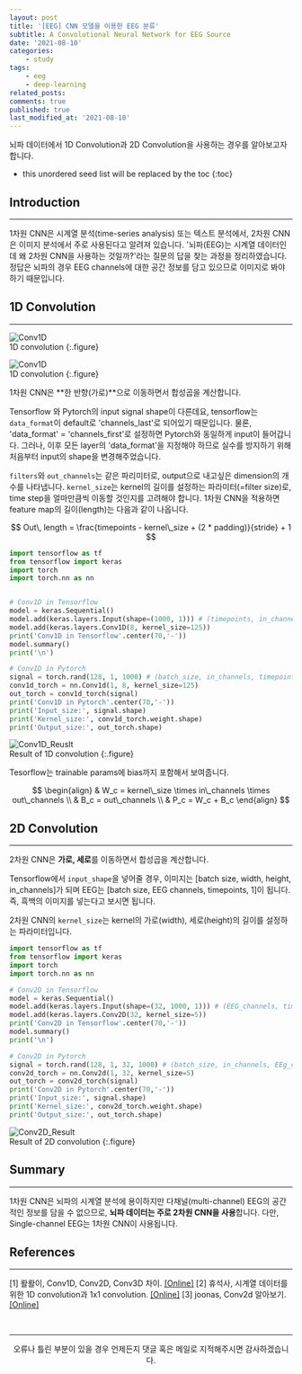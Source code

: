 ```yaml
---
layout: post
title: '[EEG] CNN 모델을 이용한 EEG 분류'
subtitle: A Convolutional Neural Network for EEG Source
date: '2021-08-10'
categories:
    - study
tags:
    - eeg
    - deep-learning
related_posts: 
comments: true
published: true
last_modified_at: '2021-08-10'
---
```


뇌파 데이터에서 1D Convolution과 2D Convolution을 사용하는 경우를 알아보고자 합니다.

* this unordered seed list will be replaced by the toc
{:toc}


## Introduction

***

1차원 CNN은 시계열 분석(time-series analysis) 또는 텍스트 분석에서, 2차원 CNN은 이미지 분석에서 주로 사용된다고 알려져 있습니다. '뇌파(EEG)는 시계열 데이터인데 왜 2차원 CNN을 사용하는 것일까?'라는 질문의 답을 찾는 과정을 정리하였습니다. 정답은 뇌파의 경우 EEG channels에 대한 공간 정보를 담고 있으므로 이미지로 봐야 하기 때문입니다.

## 1D Convolution

***  

![Conv1D](https://cdn.jsdelivr.net/gh/HayoonSong/Images-for-Github-Pages/study/eeg/2023-03-10-eeg_cnn/conv1d.PNG?raw=true)   
1D convolution
{:.figure}

![Conv1D](https://cdn.jsdelivr.net/gh/HayoonSong/Images-for-Github-Pages/study/eeg/2023-03-10-eeg_cnn/conv1d.JPEG?raw=true)   
1D convolution
{:.figure}

1차원 CNN은 **한 반향(가로)**으로 이동하면서 합성곱을 계산합니다. 

Tensorflow 와 Pytorch의 input signal shape이 다른데요, tensorflow는 `data_format`이 default로 'channels_last'로 되어있기 때문입니다. 물론, 'data_format' = 'channels_first'로 설정하면 Pytorch와 동일하게 input이 들어갑니다. 그러나, 이후 모든 layer의 'data_format'을 지정해야 하므로 실수를 방지하기 위해 처음부터 input의 shape을 변경해주었습니다. 

`filters`와 `out_channels`는 같은 파리미터로, output으로 내고싶은 dimension의 개수를 나타냅니다. `kernel_size`는 kernel의 길이를 설정하는 파라미터(=filter size)로, time step을 얼마만큼씩 이동할 것인지를 고려해야 합니다. 1차원 CNN을 적용하면 feature map의 길이(length)는 다음과 같이 나옵니다.

$$
Out\, length = \frac{timepoints - kernel\_size + (2 * padding)}{stride} + 1
$$

~~~python
import tensorflow as tf
from tensorflow import keras
import torch
import torch.nn as nn


# Conv1D in Tensorflow
model = keras.Sequential()
model.add(keras.layers.Input(shape=(1000, 1))) # (timepoints, in_channels)
model.add(keras.layers.Conv1D(8, kernel_size=125))
print('Conv1D in Tensorflow'.center(70,'-'))
model.summary()
print('\n')

# Conv1D in Pytorch
signal = torch.rand(128, 1, 1000) # (batch_size, in_channels, timepoints)
conv1d_torch = nn.Conv1d(1, 8, kernel_size=125)
out_torch = conv1d_torch(signal)
print('Conv1D in Pytorch'.center(70,'-'))
print('Input_size:', signal.shape)
print('Kernel_size:', conv1d_torch.weight.shape)
print('Output_size:', out_torch.shape)
~~~

![Conv1D_Reuslt](https://cdn.jsdelivr.net/gh/HayoonSong/Images-for-Github-Pages/study/eeg/2023-03-10-eeg_cnn/result_conv1d.PNG?raw=true)   
Result of 1D convolution
{:.figure}

Tesorflow는 trainable params에 bias까지 포함해서 보여줍니다.

$$
\begin{align} 
& W_c = kernel\_size \times in\_channels \times out\_channels \\
& B_c = out\_channels \\
& P_c = W_c + B_c
\end{align}
$$

## 2D Convolution

***

2차원 CNN은 **가로, 세로**를 이동하면서 합성곱을 계산합니다. 

Tensorflow에서 `input_shape`을 넣어줄 경우, 이미지는 [batch size, width, height, in_channels]가 되며 EEG는 [batch size, EEG channels, timepoints, 1]이 됩니다. 즉, 흑백의 이미지를 넣는다고 보시면 됩니다. 

2차원 CNN의 `kernel_size`는 kernel의 가로(width), 세로(height)의 길이를 설정하는 파라미터입니다.  

~~~python
import tensorflow as tf
from tensorflow import keras
import torch
import torch.nn as nn

# Conv2D in Tensorflow
model = keras.Sequential()
model.add(keras.layers.Input(shape=(32, 1000, 1))) # (EEG_channels, timepoints, in_channels)
model.add(keras.layers.Conv2D(32, kernel_size=5))
print('Conv2D in Tensorflow'.center(70,'-'))
model.summary()
print('\n')

# Conv2D in Pytorch
signal = torch.rand(128, 1, 32, 1000) # (batch_size, in_channels, EEg_channels, timepoints)
conv2d_torch = nn.Conv2d(1, 32, kernel_size=5)
out_torch = conv2d_torch(signal)
print('Conv2D in Pytorch'.center(70,'-'))
print('Input_size:', signal.shape)
print('Kernel_size:', conv2d_torch.weight.shape)
print('Output_size:', out_torch.shape)
~~~

![Conv2D_Result](https://cdn.jsdelivr.net/gh/HayoonSong/Images-for-Github-Pages/study/eeg/2023-03-10-eeg_cnn/result_conv2d.PNG?raw=true)   
Result of 2D convolution
{:.figure}

## Summary

***

1차원 CNN은 뇌파의 시계열 분석에 용이하지만 다채널(multi-channel) EEG의 공간적인 정보를 담을 수 없으므로, **뇌파 데이터는 주로 2차원 CNN을 사용**합니다. 다만, Single-channel EEG는 1차원 CNN이 사용됩니다.

## References

***

[1] 뢀뢀이, Conv1D, Conv2D, Conv3D 차이. [[Online]](https://leeejihyun.tistory.com/37) 
[2] 휴석사, 시계열 데이터를 위한 1D convolution과 1x1 convolution. [[Online]](https://sanghyu.tistory.com/24)
[3] joonas, Conv2d 알아보기. [[Online]](https://blog.joonas.io/196?category=1016329) 

<br>

***

<center>오류나 틀린 부분이 있을 경우 언제든지 댓글 혹은 메일로 지적해주시면 감사하겠습니다.</center>